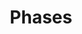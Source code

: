 ---
layout: page
title: Phases
nav_order: 2
has_children: true
has_toc: false
permalink: /phases/
---